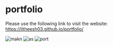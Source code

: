 # portfolio

Please use the following link to visit the website: https://litheesh03.github.io/portfolio/


![makn](https://github.com/litheesh03/portfolio/assets/49150532/123f6e72-b43f-4cc2-a458-0033dcbf9864)
![as](https://github.com/litheesh03/portfolio/assets/49150532/6f026d3a-ef29-4d6d-903b-201dbfcad541)
![port](https://github.com/litheesh03/portfolio/assets/49150532/df6f425a-78a1-44ee-99bd-2223de0514fa)

